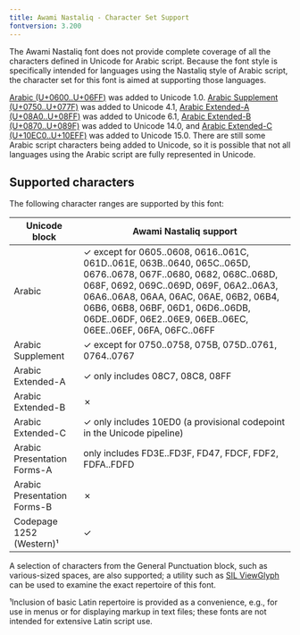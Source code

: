 ```yaml
---
title: Awami Nastaliq - Character Set Support
fontversion: 3.200
---
```


The Awami Nastaliq font does not provide complete coverage of all the characters defined in Unicode for Arabic script. Because the font style is specifically intended for languages using the Nastaliq style of Arabic script, the character set for this font is aimed at supporting those languages.

[Arabic (U+0600..U+06FF)](https://www.unicode.org/charts/PDF/U0600.pdf) was added to Unicode 1.0. [Arabic Supplement (U+0750..U+077F)](https://www.unicode.org/charts/PDF/U0750.pdf) was added to Unicode 4.1, [Arabic Extended-A (U+08A0..U+08FF)](https://www.unicode.org/charts/PDF/U08A0.pdf) was added to Unicode 6.1, [Arabic Extended-B (U+0870..U+089F)](https://www.unicode.org/charts/PDF/U0870.pdf) was added to Unicode 14.0, and [Arabic Extended-C (U+10EC0..U+10EFF)](https://www.unicode.org/charts/PDF/U10EC0.pdf) was added to Unicode 15.0. There are still some Arabic script characters being added to Unicode, so it is possible that not all languages using the Arabic script are fully represented in Unicode. 

## Supported characters

The following character ranges are supported by this font:

Unicode block | Awami Nastaliq support
------------- | ---------------
Arabic 	| ✓ except for 0605..0608, 0616..061C, 061D..061E, 063B..0640, 065C..065D, 0676..0678, 067F..0680, 0682, 068C..068D, 068F, 0692, 069C..069D, 069F, 06A2..06A3, 06A6..06A8, 06AA, 06AC, 06AE, 06B2, 06B4, 06B6, 06B8, 06BF, 06D1, 06D6..06DB, 06DE..06DF, 06E2..06E9, 06EB..06EC, 06EE..06EF, 06FA, 06FC..06FF
Arabic Supplement | ✓ except for 0750..0758, 075B, 075D..0761, 0764..0767
Arabic Extended-A | ✓ only includes 08C7, 08C8, 08FF
Arabic Extended-B | ✗ 
Arabic Extended-C | ✓ only includes 10ED0 (a provisional codepoint in the Unicode pipeline)
Arabic Presentation Forms-A | only includes FD3E..FD3F, FD47, FDCF, FDF2, FDFA..FDFD
Arabic Presentation Forms-B | ✗ 
Codepage 1252 (Western)¹ | ✓

A selection of characters from the General Punctuation block, such as various-sized spaces, are also supported; a utility such as <a href="https://scripts.sil.org/ViewGlyph_home">SIL ViewGlyph</a> can be used to examine the exact repertoire of this font. 

¹Inclusion of basic Latin repertoire is provided as a convenience, e.g., for use in menus or for displaying markup in text files; these fonts are not intended for extensive Latin script use.

